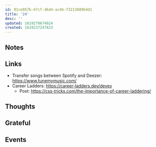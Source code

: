```yaml
---
id: 01ce957b-47cf-46d4-ac4b-f3213889b4d1
title: '24'
desc: ''
updated: 1619270674924
created: 1619237247623
---
```


## Notes

## Links

- Transfer songs between Spotify and Deezer:
  https://www.tunemymusic.com/
- Career Ladders: https://career-ladders.dev/devex
  - Post: https://css-tricks.com/the-importance-of-career-laddering/

## Thoughts

## Grateful

## Events
